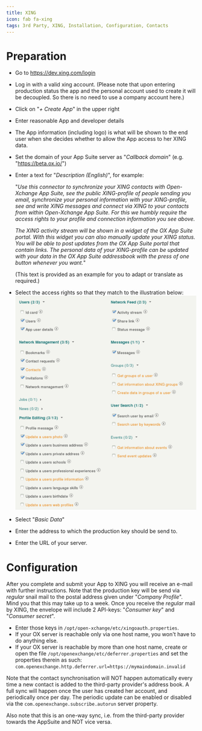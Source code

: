 ```yaml
---
title: XING
icon: fab fa-xing
tags: 3rd Party, XING, Installation, Configuration, Contacts
---
```


# Preparation

* Go to https://dev.xing.com/login
* Log in with a valid xing account. (Please note that upon entering production status the app and the personal account used to create it will be decoupled. So there is no need to use a company account here.)
* Click on "*+ Create App*" in the upper right
* Enter reasonable App and developer details
* The App information (including logo) is what will be shown to the end user when she decides whether to allow the App access to her XING data.
* Set the domain of your App Suite server as "*Callback domain*" (e.g. "https://beta.ox.io/")
* Enter a text for "*Description (English)*", for example:
	
	"*Use this connector to synchronize your XING contacts with Open-Xchange App Suite, see the public XING-profile of people sending you email, synchronize your personal information with your XING-profile, see and write XING messages and connect via XING to your contacts from within Open-Xchange App Suite. For this we humbly require the access rights to your profile and connection information you see above.*

	*The XING activity stream will be shown in a widget of the OX App Suite portal. With this widget you can also manually update your XING status.
You will be able to post updates from the OX App Suite portal that contain links.
The personal data of your XING-profile can be updated with your data in the OX App Suite addressbook with the press of one button whenever you want.*"

    (This text is provided as an example for you to adapt or translate as required.)
* Select the access rights so that they match to the illustration below:
   ![](xing/xing-shot.png)
* Select "*Basic Data*"
* Enter the address to which the production key should be send to.
* Enter the URL of your server.


# Configuration

After you complete and submit your App to XING you will receive an e-mail with further instructions. Note that the production key will be send via _regular_ snail mail to the postal address given under "*Company Profile*". Mind you that this may take up to a week. Once you receive the _regular_ mail by XING, the envelope will include 2 API-keys: "*Consumer key*" and "*Consumer secret*".

* Enter those keys in `/opt/open-xchange/etc/xingoauth.properties`.
* If your OX server is reachable only via one host name, you won't have to do anything else.
* If your OX server is reachable by more than one host name, create or open the file `/opt/openexchange/etc/deferrer.properties` and set the properties therein as such:
	`com.openexchange.http.deferrer.url=https://mymaindomain.invalid`

Note that the contact synchronisation will NOT happen automatically every time a new contact is added to the third-party provider's address book. A full sync will happen once the user has created her account, and periodically once per day. The periodic update can be enabled or disabled via the `com.openexchange.subscribe.autorun` server property.

Also note that this is an one-way sync, i.e. from the third-party provider towards the AppSuite and NOT vice versa.
